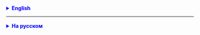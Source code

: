 
<details style="margin-top: 16px">
  <summary style="cursor: pointer; color: blue;"><b>English</b></summary>

**Task 1.**
Take any of the classes:
Country - name, population
River - name, length
your example
and perform examples with it similar to City, which we did in class.

**Task 2.(*)**
Add to the Car-Garage project the ability to sort lists of cars by brand, color, company affiliation via interface.
Develop the corresponding methods and write tests for them using assertArrayEquals.

</details>

<hr>

<details style="margin-top: 16px">
  <summary style="cursor: pointer; color: blue;"><b>На русском</b></summary>

**Задание 1.**
Взять на выбор любой из классов:
Country - name, population
River - name, length
свой пример
и выполнить с ним примеры по аналогии с City, которые мы делали на занятии.

**Задание 2.(*)**
Добавьте в проект Car-Garage возможность сортировки списков автомобилей по бренду, цвету, принадлежности компании через interface.
Разработайте соответствующие методы и напишите для них тесты используя assertArrayEquals.

</details>
